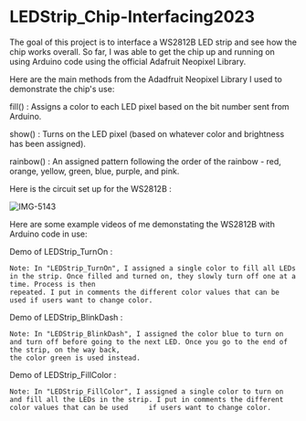# LEDStrip_Chip-Interfacing2023

The goal of this project is to interface a WS2812B LED strip and see how the chip works overall. 
So far, I was able to get the chip up and running on using Arduino code using the official Adafruit Neopixel Library. 

Here are the main methods from the Adadfruit Neopixel Library I used to demonstrate the chip's use:

  fill() : Assigns a color to each LED pixel based on the bit number sent from Arduino.
  
  show() : Turns on the LED pixel (based on whatever color and brightness has been assigned).
  
  rainbow() : An assigned pattern following the order of the rainbow - red, orange, yellow, green, blue, purple, and pink.
  

Here is the circuit set up for the WS2812B :

![IMG-5143](https://user-images.githubusercontent.com/89352294/229375009-b2cb571f-2e4f-4614-a85e-9c9f348782a7.jpg)


Here are some example videos of me demonstating the WS2812B with Arduino code in use:

  Demo of LEDStrip_TurnOn :
  
    Note: In "LEDStrip_TurnOn", I assigned a single color to fill all LEDs in the strip. Once filled and turned on, they slowly turn off one at a time. Process is then 
    repeated. I put in comments the different color values that can be used if users want to change color.
    
  Demo of LEDStrip_BlinkDash :
  
    Note: In "LEDStrip_BlinkDash", I assigned the color blue to turn on and turn off before going to the next LED. Once you go to the end of the strip, on the way back, 
    the color green is used instead.
    
  Demo of LEDStrip_FillColor :
  
    Note: In "LEDStrip_FillColor", I assigned a single color to turn on and fill all the LEDs in the strip. I put in comments the different color values that can be used     if users want to change color.
